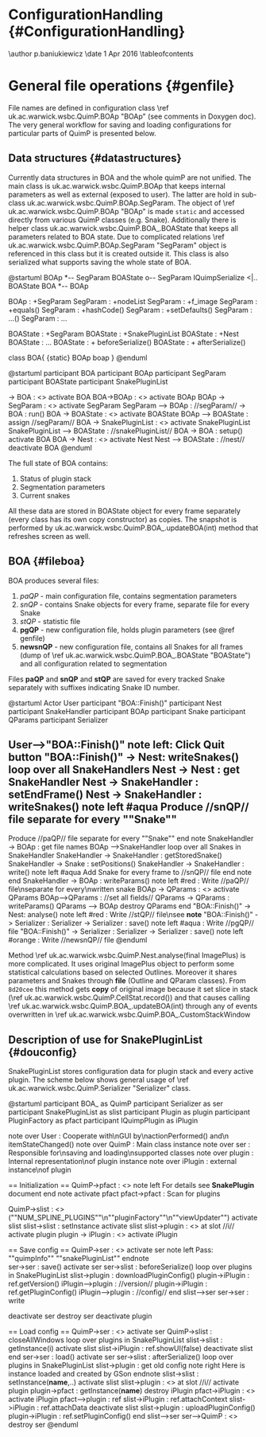 # ConfigurationHandling {#ConfigurationHandling}

\author p.baniukiewicz
\date 1 Apr 2016
\tableofcontents

# General file operations {#genfile}
File names are defined in configuration class \ref uk.ac.warwick.wsbc.QuimP.BOAp "BOAp" (see comments in Doxygen doc). The very general workflow for saving and loading configurations for particular parts of QuimP is presented below.

## Data structures {#datastructures}
Currently data structures in BOA and the whole quimP are not unified. The main class is uk.ac.warwick.wsbc.QuimP.BOAp that keeps internal parameters as well as external (exposed to user). The latter are hold in sub-class uk.ac.warwick.wsbc.QuimP.BOAp.SegParam. The object of \ref uk.ac.warwick.wsbc.QuimP.BOAp "BOAp" is made `static` and accessed directly from various QuimP classes (e.g. Snake). Additionally there is helper class uk.ac.warwick.wsbc.QuimP.BOA_.BOAState that keeps all parameters related to BOA state. Due to complicated relations \ref uk.ac.warwick.wsbc.QuimP.BOAp.SegParam "SegParam" object is referenced in this class but it is created outside it. This class is also serialized what supports saving the whole state of BOA.  

@startuml
BOAp *-- SegParam
BOAState o-- SegParam
IQuimpSerialize <|.. BOAState
BOA *-- BOAp

BOAp : +SegParam
SegParam : +nodeList
SegParam : +f_image
SegParam : +equals()
SegParam : +hashCode()
SegParam : +setDefaults()
SegParam : ...()
SegParam : ...

BOAState : +SegParam
BOAState : +SnakePluginList
BOAState : +Nest
BOAState : ...
BOAState : + beforeSerialize()
BOAState : + afterSerialize()

class BOA{
{static} BOAp boap
}
@enduml

@startuml
participant BOA
participant BOAp
participant SegParam
participant BOAState
participant SnakePluginList

-> BOA : <<create>>
activate BOA
BOA->BOAp : <<create>>
activate BOAp
BOAp -> SegParam : <<create>>
activate SegParam
SegParam --> BOAp : //segParam//
-> BOA : run()
BOA -> BOAState : <<create>>
activate BOAState
BOAp --> BOAState : assign //segParam//
BOA -> SnakePluginList : <<create>>
activate SnakePluginList
SnakePluginList --> BOAState : //snakePluginList//
BOA -> BOA : setup()
activate BOA
BOA -> Nest : <<create>>
activate Nest
Nest --> BOAState : //nest//
deactivate BOA
@enduml

The full state of BOA contains:
1. Status of plugin stack
2. Segmentation parameters
3. Current snakes

All these data are stored in BOAState object for every frame separately (every class has its own
copy constructor) as copies. The snapshot is performed by uk.ac.warwick.wsbc.QuimP.BOA_.updateBOA(int) method
that refreshes screen as well. 

## BOA {#fileboa}
BOA produces several files:
1. *paQP* - main configuration file, contains segmentation parameters 
2. *snQP* - contains Snake objects for every frame, separate file for every Snake
3. *stQP* - statistic file
4. **pgQP** - new configuration file, holds plugin parameters (see @ref genfile)
5. **newsnQP** - new configuration file, contains all Snakes for all frames (dump of \ref uk.ac.warwick.wsbc.QuimP.BOA_.BOAState "BOAState") and all configuration related to segmentation

Files **paQP** and **snQP** and **stQP** are saved for every tracked Snake separately with suffixes indicating Snake ID number.

@startuml
Actor User
participant "BOA::Finish()"
participant Nest
participant SnakeHandler
participant BOAp
participant Snake
participant QParams
participant Serializer

User-->"BOA::Finish()"
note left: Click Quit button
"BOA::Finish()" -> Nest: writeSnakes()
loop over all SnakeHandlers
Nest -> Nest : get SnakeHandler
Nest -> SnakeHandler : setEndFrame()
Nest -> SnakeHandler : writeSnakes()
note left #aqua
Produce //snQP// file
separate for every ""Snake""
---
Produce //paQP// file
separate for every ""Snake""
end note
SnakeHandler -> BOAp : get file names
BOAp -->SnakeHandler
loop over all Snakes in SnakeHandler
SnakeHandler -> SnakeHandler : getStoredSnake()
SnakeHandler -> Snake : setPositions()
SnakeHandler -> SnakeHandler : write()
note left #aqua
Add Snake for every
frame to //snQP// file
end note
end
SnakeHandler -> BOAp : writeParams()
note left #red : Write //paQP// file\nseparate for every\nwritten snake
BOAp -> QParams : <<create>>
activate QParams
BOAp-->QParams : //set all fields//
QParams -> QParams : writeParams()
QParams --> BOAp
destroy QParams
end
"BOA::Finish()" -> Nest: analyse()
note left #red : Write //stQP// file\nsee **note**
"BOA::Finish()" -> Serializer : <SnakePluginList>
Serializer -> Serializer : save()
note left #aqua : Write //pgQP// file
"BOA::Finish()" -> Serializer : <BOAState>
Serializer -> Serializer : save()
note left #orange : Write //newsnQP// file
@enduml

Method \ref uk.ac.warwick.wsbc.QuimP.Nest.analyse(final ImagePlus) is more complicated. It uses original ImagePlus object to perform some statistical calculations based on selected Outlines. Moreover it shares parameters and Snakes through **file** (Outline and QParam classes). From `8d20cee` this method gets **copy** of original image because it set slice in stack (\ref uk.ac.warwick.wsbc.QuimP.CellStat.record()) and that causes calling \ref uk.ac.warwick.wsbc.QuimP.BOA_.updateBOA(int) through any of events overwritten in \ref uk.ac.warwick.wsbc.QuimP.BOA_.CustomStackWindow

## Description of use for SnakePluginList {#douconfig}

SnakePluginList stores configuration data for plugin stack and every active plugin. The scheme below shows general usage of \ref uk.ac.warwick.wsbc.QuimP.Serializer "Serializer" class.

@startuml
participant BOA_ as QuimP
participant Serializer as ser
participant SnakePluginList as slist
participant Plugin as plugin
participant PluginFactory as pfact
participant IQuimpPlugin as iPlugin

note over User : Cooperate with\nGUI by\nactionPerformed() and\n itemStateChanged()
note over QuimP : Main class instance
note over ser : Responsible for\nsaving and loading\nsupported classes
note over plugin : Internal representation\nof plugin instance
note over iPlugin : external instance\nof plugin

== Initialization ==
QuimP->pfact : <<create>>
note left
For details see 
**SnakePlugin**
document
end note
activate pfact
pfact->pfact : Scan for plugins

QuimP->slist : <<create>>(""NUM_SPLINE_PLUGINS""\n""pluginFactory""\n""viewUpdater"")
activate slist
slist->slist : setInstance
activate slist
slist->plugin : <<create>> at slot //i//
activate plugin
plugin -> iPlugin : <<create>>
activate iPlugin

== Save config ==
QuimP->ser : <<create>>
activate ser
note left
Pass:
""quimpInfo""
""snakePluginList""
endnote  
ser->ser : save()
activate ser
ser->slist : beforeSerialize()
loop over plugins in SnakePluginList
    slist->plugin : downloadPluginConfig()
    plugin->iPlugin : ref.getVersion()
    iPlugin-->plugin : //version//
    plugin->iPlugin : ref.getPluginConfig()
    iPlugin-->plugin : //config//
end
slist-->ser
ser->ser : write

deactivate ser
destroy ser
deactivate plugin

== Load config ==
QuimP->ser : <<create>>
activate ser
QuimP->slist : closeAllWindows
loop over plugins in SnakePluginList
    slist->slist : getInstance(i)
    activate slist
    slist->iPlugin : ref.showUI(false)
    deactivate slist
end
ser->ser : load()
activate ser
ser->slist : afterSerialize()
loop over plugins in SnakePluginList
    slist->plugin : get old config
    note right
    Here is instance
    loaded and created
    by GSon
    endnote
    slist->slist : setInstance(**name**,..)
    activate slist
    slist->plugin : <<create>> at slot //i//
    activate plugin
    plugin->pfact : getInstance(**name**)
    destroy iPlugin
    pfact->iPlugin : <<create>>
    activate iPlugin
    pfact-->plugin : ref
    slist->iPlugin : ref.attachContext
    slist->iPlugin : ref.attachData
    deactivate slist
    slist->plugin : uploadPluginConfig()
    plugin->iPlugin : ref.setPluginConfig()
end
slist-->ser
ser-->QuimP : <<new instance>>
destroy ser
@enduml
